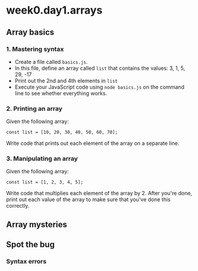 # week0.day1.arrays

## Array basics

### 1. Mastering syntax
- Create a file called `basics.js`. 
- In this file, define an array called `list` that contains the values: 3, 1, 5, 29, -17
- Print out the 2nd and 4th elements in `list`
- Execute your JavaScript code using `node basics.js` on the command line to see whether everything works.

### 2. Printing an array
Given the following array:

```
const list = [10, 20, 30, 40, 50, 60, 70];
```

Write code that prints out each element of the array on a separate line.

### 3. Manipulating an array

Given the following array:

```
const list = [1, 2, 3, 4, 5];
```

Write code that multiplies each element of the array by 2. After you're done, print out each value of the array to make sure that you've done this correctly.


## Array mysteries

### 

## Spot the bug

### Syntax errors
